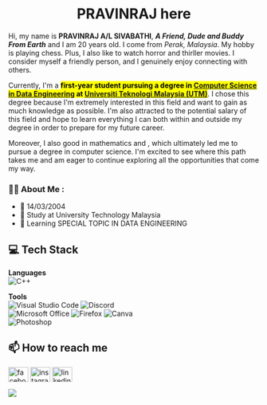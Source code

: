 <h1 align="center"> PRAVINRAJ here</h1>

Hi, my name is <b>PRAVINRAJ A/L SIVABATHI</b>, <b><em>A Friend, Dude and Buddy From Earth</em></b> and I am 20 years old. I come from <em>Perak, Malaysia</em>. My hobby is playing chess. Plus, I also like to watch horror and thirller movies. I consider myself a friendly person, and I genuinely enjoy connecting with others.

Currently, I'm a <b><mark>first-year student pursuing a degree in **[Computer Science in Data Engineering](https://comp.utm.my/secp/)** at **[Universiti Teknologi Malaysia (UTM)](https://www.utm.my/)**</mark></b>. I chose this degree because I'm extremely interested in this field and want to gain as much knowledge as possible. I'm also attracted to the potential salary of this field and hope to learn everything I can both within and outside my degree in order to prepare for my future career.


Moreover, I also good in mathematics and , which ultimately led me to pursue a degree in computer science. I'm excited to see where this path takes me and am eager to continue exploring all the opportunities that come my way.


### :man_technologist: About Me :

- 📆 14/03/2004
- 🏫 Study at University Technology Malaysia
- 📝 Learning SPECIAL TOPIC IN DATA ENGINEERING

## 💻 Tech Stack
**Languages**  
![C++](https://img.shields.io/badge/c++-%2300599C.svg?style=for-the-badge&logo=c%2B%2B&logoColor=white)

**Tools**  
![Visual Studio Code](https://img.shields.io/badge/Visual%20Studio%20Code-0078d7.svg?style=for-the-badge&logo=visual-studio-code&logoColor=white)
![Discord](https://img.shields.io/badge/Discord-5865F2?style=for-the-badge&logo=discord&logoColor=white)  
![Microsoft Office](https://img.shields.io/badge/Microsoft_Office-D83B01?style=for-the-badge&logo=microsoft-office&logoColor=white)
![Firefox](https://img.shields.io/badge/Firefox-FF7139?style=for-the-badge&logo=Firefox-Browser&logoColor=white)
![Canva](https://img.shields.io/badge/Canva-%2300C4CC.svg?style=for-the-badge&logo=Canva&logoColor=white)  
![Photoshop](https://img.shields.io/badge/Adobe%20Photoshop-31A8FF?style=for-the-badge&logo=Adobe%20Photoshop&logoColor=black)


## 📫 How to reach me
<p align="left">
 <a href="https://www.facebook.com/profile.php?id=100065229035485&mibextid=ZbWKwL" target="blank"><img align="center" src="https://raw.githubusercontent.com/rahuldkjain/github-profile-readme-generator/master/src/images/icons/Social/facebook.svg" alt="facebook.com/wernjie.yong.9" height="30" width="40" /></a>
<a href="https://https://www.instagram.com/s.d.pravinraj/" target="blank"><img align="center" src="https://raw.githubusercontent.com/rahuldkjain/github-profile-readme-generator/master/src/images/icons/Social/instagram.svg" alt="instagram.com/wernjie_/" height="30" width="40" /></a>
<a href="https://https://www.linkedin.com/in/pravinraj-sivabathi-4004b7298//" target="blank"><img align="center" src="https://raw.githubusercontent.com/rahuldkjain/github-profile-readme-generator/master/src/images/icons/Social/linked-in-alt.svg" alt="linkedin.com/in/yong-wern-jie-0a5b90261" height="30" width="40" /></a>

</p>
 <a href="mailto:s.d.pravinraj@gmail.com"><img src="https://img.shields.io/badge/s.d.pravinraj@gmail.com-D14836?style=flat&logo=gmail&logoColor=white"> </a>

